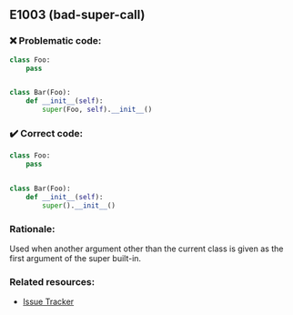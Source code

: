 ## E1003 (bad-super-call)

### :x: Problematic code:

```python
class Foo:
    pass


class Bar(Foo):
    def __init__(self):
        super(Foo, self).__init__()
```

### :heavy_check_mark: Correct code:

```python
class Foo:
    pass


class Bar(Foo):
    def __init__(self):
        super().__init__()
```

### Rationale:

Used when another argument other than the current class is given as the first argument
of the super built-in.

### Related resources:

- [Issue Tracker](https://github.com/PyCQA/pylint/issues?q=is%3Aissue+%22bad-super-call%22+OR+%22E1003%22)
